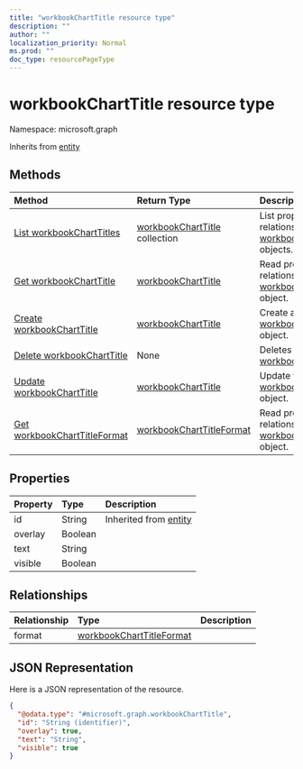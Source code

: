```yaml
---
title: "workbookChartTitle resource type"
description: ""
author: ""
localization_priority: Normal
ms.prod: ""
doc_type: resourcePageType
---
```


# workbookChartTitle resource type


Namespace: microsoft.graph




Inherits from [entity](../resources/entity.md)

## Methods
|Method|Return Type|Description|
|:---|:---|:---|
|[List workbookChartTitles](../api/workbookcharttitle-list.md)|[workbookChartTitle](../resources/workbookcharttitle.md) collection|List properties and relationships of the [workbookChartTitle](../resources/workbookcharttitle.md) objects.|
|[Get workbookChartTitle](../api/workbookcharttitle-get.md)|[workbookChartTitle](../resources/workbookcharttitle.md)|Read properties and relationships of the [workbookChartTitle](../resources/workbookcharttitle.md) object.|
|[Create workbookChartTitle](../api/workbookcharttitle-create.md)|[workbookChartTitle](../resources/workbookcharttitle.md)|Create a new [workbookChartTitle](../resources/workbookcharttitle.md) object.|
|[Delete workbookChartTitle](../api/workbookcharttitle-delete.md)|None|Deletes a [workbookChartTitle](../resources/workbookcharttitle.md).|
|[Update workbookChartTitle](../api/workbookcharttitle-update.md)|[workbookChartTitle](../resources/workbookcharttitle.md)|Update the properties of a [workbookChartTitle](../resources/workbookcharttitle.md) object.|
|[Get workbookChartTitleFormat](../api/workbookcharttitleformat-get.md)|[workbookChartTitleFormat](../resources/workbookcharttitleformat.md)|Read properties and relationships of the [workbookChartTitleFormat](../resources/workbookcharttitleformat.md) object.|

## Properties
|Property|Type|Description|
|:---|:---|:---|
|id|String| Inherited from [entity](../resources/entity.md)|
|overlay|Boolean||
|text|String||
|visible|Boolean||

## Relationships
|Relationship|Type|Description|
|:---|:---|:---|
|format|[workbookChartTitleFormat](../resources/workbookcharttitleformat.md)||

## JSON Representation
Here is a JSON representation of the resource.
<!-- {
  "blockType": "resource",
  "keyProperty": "id",
  "@odata.type": "microsoft.graph.workbookChartTitle",
  "baseType": "microsoft.graph.entity",
  "openType": false
}
-->
``` json
{
  "@odata.type": "#microsoft.graph.workbookChartTitle",
  "id": "String (identifier)",
  "overlay": true,
  "text": "String",
  "visible": true
}
```

